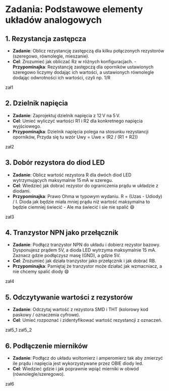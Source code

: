 # Zadania: Podstawowe elementy układów analogowych

## 1. Rezystancja zastępcza
- **Zadanie**: Oblicz rezystancję zastępczą dla kilku połączonych rezystorów (szeregowo, równolegle, mieszanie).
- **Cel**: Zrozumieć jak obliczać Rz w różnych konfiguracjach.
-**Przypominajka**: Rezystancję zastępczą dla oporników ustawionych szeregowo liczymy dodając ich wartości, a ustawionych równolegle dodając odwrotności ich wartości, czyli np. 1/R 

zał1

## 2. Dzielnik napięcia
- **Zadanie**: Zaprojektuj dzielnik napięcia z 12 V na 5 V.
- **Cel**: Umieć wyliczyć wartości R1 i R2 dla konkretnego napięcia wyjściowego.
- **Przypominajka**: Dzielnik napięcia polega na stosunku rezystancji oporników, Przyda się tu wzór Uwy = Uwe × (R2 / (R1 + R2))

zał2

## 3. Dobór rezystora do diod LED
- **Zadanie**: Oblicz wartość rezystora R dla dwóch diod LED wytrzymujących maksymalnie 15 mA w szeregu.
- **Cel**: Wiedzieć jak dobrać rezystor do ograniczenia prądu w układzie z diodami.
- **Przypominajka**:  Prawo Ohma w typowym wydaniu. R = (Uzas - Udiody) / I. Dioda jak będzie miała mniej prądu niż wartość maksymalna to będzie ciemniej świecić - Ale ma świecić i sie nie spalić :smile:

zał3

## 4. Tranzystor NPN jako przełącznik
- **Zadanie**: Podłącz tranzystor NPN do układu i dobierz rezystor bazowy. Dysponujesz prądem 5V, a dioda LED wytrzyma maksymalnie 15 mA. Zaznacz gdzie podłączysz masę (GND), a gdzie 5V.
- **Cel**: Zrozumieć jak działa tranzystor jako przełącznik i jak dobrać RB.
- **Przypominajka**: Pamiętaj że tranzystor może działać jak wzmacniacz, a nie chcemy spalić diody :smile:

zał4

## 5. Odczytywanie wartości z rezystorów
- **Zadanie**: Odczytaj wartość z rezystora SMD i THT (kolorowy kod paskowy / oznaczenia cyfrowe).
- **Cel**: Umieć rozpoznać i zidentyfikować wartość rezystancji z oznaczeń.

zał5_1
zał5_2

## 6. Podłączenie mierników
- **Zadanie**: Podłącz do układu woltomierz i amperomierz tak aby zmierzyć ile prądu i napięcia jest wykorzystywane przez OBIE diody led.
- **Cel**: Wiedzieć gdzie i jak poprawnie wpiąć mierniki w obwód (równolegle/szeregowo).

zał6